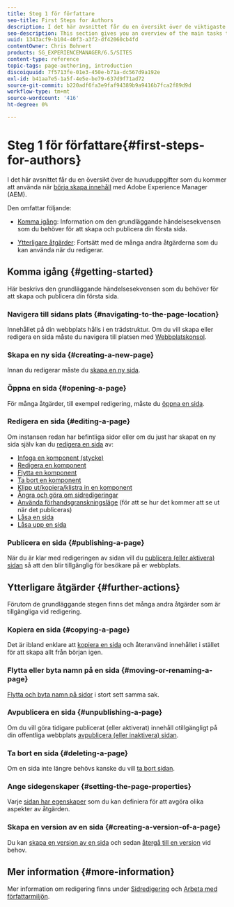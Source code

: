 ```yaml
---
title: Steg 1 för författare
seo-title: First Steps for Authors
description: I det här avsnittet får du en översikt över de viktigaste uppgifter du kommer att utföra när du börjar skapa innehåll med Adobe Experience Manager (AEM).
seo-description: This section gives you an overview of the main tasks that you will be using when starting to author content with Adobe Experience Manager (AEM).
uuid: 1343acf9-b104-40f3-a3f2-df42060cb4fd
contentOwner: Chris Bohnert
products: SG_EXPERIENCEMANAGER/6.5/SITES
content-type: reference
topic-tags: page-authoring, introduction
discoiquuid: 7f5713fe-01e3-450e-b71a-dc567d9a192e
exl-id: b41aa7e5-1a5f-4e5e-be79-637d9f71ad72
source-git-commit: b220adf6fa3e9faf94389b9a9416b7fca2f89d9d
workflow-type: tm+mt
source-wordcount: '416'
ht-degree: 0%

---
```


# Steg 1 för författare{#first-steps-for-authors}

I det här avsnittet får du en översikt över de huvuduppgifter som du kommer att använda när [börja skapa innehåll](/help/sites-authoring/author.md#concept-of-authoring-and-publishing) med Adobe Experience Manager (AEM).

Den omfattar följande:

* [Komma igång](#getting-started): Information om den grundläggande händelsesekvensen som du behöver för att skapa och publicera din första sida.

* [Ytterligare åtgärder](#further-actions): Fortsätt med de många andra åtgärderna som du kan använda när du redigerar.

## Komma igång {#getting-started}

Här beskrivs den grundläggande händelsesekvensen som du behöver för att skapa och publicera din första sida.

### Navigera till sidans plats {#navigating-to-the-page-location}

Innehållet på din webbplats hålls i en trädstruktur. Om du vill skapa eller redigera en sida måste du navigera till platsen med [Webbplatskonsol](/help/sites-classic-ui-authoring/author-env-basic-handling.md#navigating-with-the-websites-console).

### Skapa en ny sida {#creating-a-new-page}

Innan du redigerar måste du [skapa en ny sida](/help/sites-classic-ui-authoring/classic-page-author-manage-pages.md#creating-a-new-page).

### Öppna en sida {#opening-a-page}

För många åtgärder, till exempel redigering, måste du [öppna en sida](/help/sites-classic-ui-authoring/classic-page-author-manage-pages.md#opening-a-page-for-editing).

### Redigera en sida {#editing-a-page}

Om instansen redan har befintliga sidor eller om du just har skapat en ny sida själv kan du [redigera en sida](/help/sites-classic-ui-authoring/classic-page-author-edit-content.md) av:

* [Infoga en komponent (stycke)](/help/sites-classic-ui-authoring/classic-page-author-edit-content.md#inserting-a-component)
* [Redigera en komponent](/help/sites-classic-ui-authoring/classic-page-author-edit-content.md#editing-a-component-content-and-properties)
* [Flytta en komponent](/help/sites-classic-ui-authoring/classic-page-author-edit-content.md#moving-a-component)
* [Ta bort en komponent](/help/sites-classic-ui-authoring/classic-page-author-edit-content.md#deleting-a-component)
* [Klipp ut/kopiera/klistra in en komponent](/help/sites-classic-ui-authoring/classic-page-author-edit-content.md#cut-copy-paste-a-component)
* [Ångra och göra om sidredigeringar](/help/sites-classic-ui-authoring/classic-page-author-edit-content.md#undoing-and-redoing-page-edits)
* [Använda förhandsgranskningsläge](/help/sites-classic-ui-authoring/classic-page-author-edit-content.md#previewing-pages) (för att se hur det kommer att se ut när det publiceras)
* [Låsa en sida](/help/sites-classic-ui-authoring/classic-page-author-edit-content.md#locking-a-page)
* [Låsa upp en sida](/help/sites-classic-ui-authoring/classic-page-author-edit-content.md#unlocking-a-page)

### Publicera en sida {#publishing-a-page}

När du är klar med redigeringen av sidan vill du [publicera (eller aktivera) sidan](/help/sites-classic-ui-authoring/classic-page-author-publish-pages.md#main-pars-title-10) så att den blir tillgänglig för besökare på er webbplats.

## Ytterligare åtgärder {#further-actions}

Förutom de grundläggande stegen finns det många andra åtgärder som är tillgängliga vid redigering.

### Kopiera en sida {#copying-a-page}

Det är ibland enklare att [kopiera en sida](/help/sites-classic-ui-authoring/classic-page-author-manage-pages.md#copying-and-pasting-a-page) och återanvänd innehållet i stället för att skapa allt från början igen.

### Flytta eller byta namn på en sida {#moving-or-renaming-a-page}

[Flytta och byta namn på sidor](/help/sites-classic-ui-authoring/classic-page-author-manage-pages.md#moving-or-renaming-page) i stort sett samma sak.

### Avpublicera en sida {#unpublishing-a-page}

Om du vill göra tidigare publicerat (eller aktiverat) innehåll otillgängligt på din offentliga webbplats [avpublicera (eller inaktivera) sidan](/help/sites-classic-ui-authoring/classic-page-author-publish-pages.md#unpublishing-a-page).

### Ta bort en sida {#deleting-a-page}

Om en sida inte längre behövs kanske du vill [ta bort sidan](/help/sites-classic-ui-authoring/classic-page-author-manage-pages.md#deleting-a-page).

### Ange sidegenskaper {#setting-the-page-properties}

Varje [sidan har egenskaper](/help/sites-classic-ui-authoring/classic-page-author-edit-page-properties.md) som du kan definiera för att avgöra olika aspekter av åtgärden.

### Skapa en version av en sida {#creating-a-version-of-a-page}

Du kan [skapa en version av en sida](/help/sites-classic-ui-authoring/classic-page-author-work-with-versions.md#creating-a-new-version) och sedan [återgå till en version](/help/sites-classic-ui-authoring/classic-page-author-work-with-versions.md#restoring-a-page-version-from-sidekick) vid behov.

## Mer information {#more-information}

Mer information om redigering finns under [Sidredigering](/help/sites-classic-ui-authoring/classic-page-author.md) och [Arbeta med författarmiljön](/help/sites-classic-ui-authoring/author-env.md).
